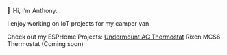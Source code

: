 👋 Hi, I’m Anthony.

I enjoy working on IoT projects for my camper van.

Check out my ESPHome Projects:
[Undermount AC Thermostat](https://anthonysecco.github.io/undermount-ac-esphome-thermostat/)
Rixen MCS6 Thermostat (Coming soon)

<!---
asecco1/asecco1 is a ✨ special ✨ repository because its `README.md` (this file) appears on your GitHub profile.
You can click the Preview link to take a look at your changes.
--->
